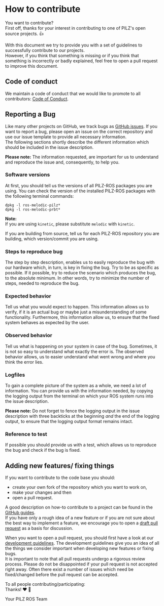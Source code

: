 # How to contribute

You want to contribute?  
First off, thanks for your interest in contributing
to one of PILZ's open source projects. :+1:
  
With this document we try to provide you with a set of guidelines to 
successfully contribute to our projects.  
However, if you think that something is missing or if you think that something 
is incorrectly or badly explained, feel free to open a pull request to improve
this document.

## Code of conduct
We maintain a code of conduct that we would like to promote to all contributors:
[Code of Conduct](CODE_OF_CONDUCT.md).

## Reporting a Bug
Like many other projects on GitHub, we track bugs as 
[GitHub issues](https://guides.github.com/features/issues/).
If you want to report a bug, please open an issue on the correct repository and
use our issue template to provide all necessary information.  
The following sections shortly describe the different information which should
be included in the issue description. 

**Please note:** The information requested, are important for us to 
understand and reproduce the issue and, consequently, to help you.

### Software versions
At first, you should tell us the versions of all PILZ-ROS packages you 
are using. You can check the version of the installed PILZ-ROS packages with the 
following terminal commands:  
```
dpkg -l ros-melodic-pilz*
dpkg -l ros-melodic-prbt*
```
  
**Note:**  
If you are using `kinetic`, please substitute `melodic` with `kinetic`.
  
If you are building from source, tell us for each PILZ-ROS
repository you are building, which version/commit you are using.  

### Steps to reproduce bug
The step by step description, enables us to easily reproduce the bug with 
our hardware which, in turn, is key in fixing the bug.
Try to be as specific as possible. If it possible, try to reduce the scenario 
which produces the bug, to the absolute minimum. 
In other words, try to minimize the number of steps,
needed to reproduce the bug.

### Expected behavior
Tell us what you would expect to happen. This information allows us to verify,
if it is an actual bug or maybe just a misunderstanding of some functionality.
Furthermore, this information allow us, to ensure that the fixed system
behaves as expected by the user.

### Observed behavior
Tell us what is happening on your system in case of the bug. 
Sometimes, it is not so easy to
understand what exactly the error is. The observed behavior allows, us to
easier understand what went wrong and where you think the error lies.

### Logfiles
To gain a complete picture of the system as a whole, we need a lot of 
information. You can provide us with the information needed, by copying the
logging output from the terminal on which your ROS system runs into the 
issue description.  
  
**Please note:** Do not forget to fence the logging output in the issue
description with three backticks at the beginning *and* the end of the 
logging output, to ensure that the logging output format remains intact.

### Reference to test
If possible you should provide us with a test, which allows us 
to reproduce the bug and check if the bug is fixed.

## Adding new features/ fixing things
If you want to contribute to the code base you should:
- create your own fork of the repository which you want to work on,
- make your changes and then
- open a pull request.

A good description on how-to contribute to a project can be found in the
[GitHub guides](https://guides.github.com/activities/forking/).  
If you have only a rough idea of a new feature
or if you are not sure about the best way to implement a feature, we 
encourage you to open a
[draft pull request](https://github.blog/2019-02-14-introducing-draft-pull-requests/)
as a basis for discussion.  

When you want to open a pull request, you should first have a look
at our [development guidelines](development_guidelines.md). The development
guidelines give you an idea of all the things we consider important when
developing new features or fixing bugs.  
It is important to note that all pull requests undergo a rigorous review 
process. Please do not be disappointed if your pull request is not accepted 
right away. Often there exist a number of issues which need be fixed/changed 
before the pull request can be accepted.




To all people contributing/participating:  
Thanks! :heart: :muscle:  
  
Your PILZ ROS Team


